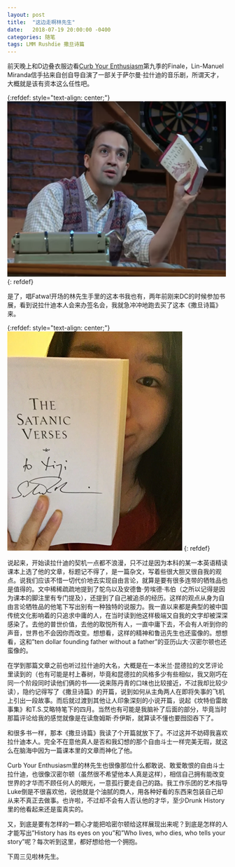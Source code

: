 ```yaml
---
layout: post
title:  "这边走啊林先生"
date:   2018-07-19 20:00:00 -0400
categories: 随笔
tags: LMM Rushdie 撒旦诗篇
---
```


前天晚上和D边叠衣服边看[Curb Your Enthusiasm](https://www.imdb.com/title/tt7032890/)第九季的Finale，Lin-Manuel Miranda信手拈来自创自导自演了一部关于萨尔曼·拉什迪的音乐剧，所谓天才，大概就是该有资本这么任性吧。

{:refdef: style="text-align: center;"}
![Fatwa!一开场的林先生](/assets/images/2018-07-19-01.jpg)
{: refdef}

是了，唱Fatwa!开场的林先生手里的这本书我也有，两年前刚来DC的时候参加书展，看到说拉什迪本人会来办签名会，我就急冲冲地跑去买了这本《撒旦诗篇》来。

{:refdef: style="text-align: center;"}
![我和撒旦诗篇](/assets/images/2018-07-19-02.jpg)
{: refdef}

说起来，开始读拉什迪的契机一点都不浪漫，只不过是因为本科的某一本英语精读课本上选了他的文章，标题记不得了，是一篇杂文，写着些很大胆又很自我的观点。说我们应该不惜一切代价地去实现自由言论，就算是要有很多连带的牺牲品也是值得的。文中稀稀疏疏地提到了鸵鸟以及安德鲁·劳埃德·韦伯（之所以记得是因为课本的脚注里有专门提及），还提到了自己被追杀的经历。这样的观点从身为自由言论牺牲品的他笔下写出别有一种独特的说服力。我一直以来都是典型的被中国传统文化影响着的只追求中庸的人，在当时读到他这样极端又自我的文字却被深深感染了。去他的普世价值，去他的取悦所有人，一直中庸下去，不会有人听到你的声音，世界也不会因你而改变。想想看，这样的精神和鲁迅先生也还蛮像的。想想看，这和”ten dollar founding father without a father”的亚历山大·汉密尔顿也还蛮像的。

在学到那篇文章之前也听过拉什迪的大名，大概是在一本米兰·昆德拉的文艺评论里读到的（也有可能是村上春树，毕竟和昆德拉的风格多少有些相似，我又刚巧在同一个阶段同时读他们俩的书——说来陈丹青的口味也比较接近，不过我却比较少读），隐约记得写了《撒旦诗篇》的开篇，说到如何从主角两人在即将失事的飞机上引出一段故事。而后就过渡到其他让人印象深刻的小说开篇，说起《坎特伯雷故事集》和T.S.艾略特笔下的四月。当然也有可能是我脑补了后面的部分，毕竟当时那篇评论给我的感觉就像是在读詹姆斯·乔伊斯，就算读不懂也要囫囵吞下了。

和很多书一样，那本《撒旦诗篇》我读了个开篇就放下了。不过这并不妨碍我喜欢拉什迪本人。完全不在意他真人是否和我幻想的那个自由斗士一样完美无瑕，就这么在脑海中因为一篇课本里的文章而神化了他。

Curb Your Enthusiasm里的林先生也很像那位什么都敢说、敢爱敢恨的自由斗士拉什迪，也很像汉密尔顿（虽然很不希望他本人真是这样），相信自己拥有能改变世界的才华而不顾任何人的眼光，一意孤行要走自己的路。我工作乐团的艺术指导Luke倒是不很喜欢他，说他就是个油腻的商人，用各种好看的东西来包装自己却从来不真正去做事。也许啦，不过却不会有人否认他的才华，至少Drunk History里的他看起来还是蛮真实的。

又，到底是要有怎样的一颗心才能把哈密尔顿给这样展现出来呢？到底是怎样的人才能写出”History has its eyes on you”和”Who lives, who dies, who tells your story”呢？每次听到这里，都好想给他一个拥抱。

下周三见啦林先生。